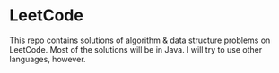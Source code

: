 # LeetCode
This repo contains solutions of algorithm &amp; data structure problems on LeetCode. Most of the solutions will be in Java. I will try to use other languages, however.
